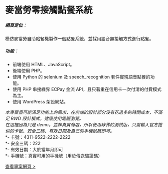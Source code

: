 # 麥當勞零接觸點餐系統
##### 網頁定位：
  模仿麥當勞自助點餐機製作一個點餐系統，並採用語音無接觸方式進行點餐。

##### 功能：
- 前端使用 HTML、JavaScript。
- 後端使用 PHP。
- 使用 Python 的 selenium 及 speech_recognition 套件實現語音點餐的功能。
- 使用 PHP 串接綠界 ECPay 金流 API，且只著重在信用卡一次付清的付費模式為主。
- 使用 WordPress 架設網站。

  
*本專案盡可能滿足功能上的需求，在前端的設計部分沒有花過多的時間成本，不滿足 RWD 設計模式，建議使用電腦瀏覽。*  
*在這裡因為只是 demo，並非真實商店，所以使用綠界的測試版，只需輸入官方提供的卡號、安全三碼、有效日期及自己的手機號碼即可。*  
*- 卡號：4311-9522-2222-2222  
*- 安全三碼：222  
*- 有效日期：大於當年月即可  
*- 手機號：真實可用的手機號（用於傳送驗證碼）  

[查看專案網頁 >](https://shoparoundnet.com/MCD1/templates/index.php)

